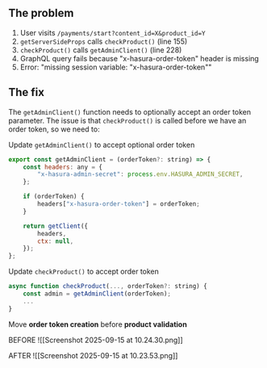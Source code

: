 ## The problem

1. User visits `/payments/start?content_id=X&product_id=Y`
2. `getServerSideProps` calls `checkProduct()` (line 155)
3. `checkProduct()` calls `getAdminClient()` (line 228)
4. GraphQL query fails because "x-hasura-order-token" header is missing
5. Error: "missing session variable: "x-hasura-order-token""

## The fix

The `getAdminClient()` function needs to optionally accept an order token parameter. The issue is that `checkProduct()` is called before we have an order token, so we need to:

Update `getAdminClient()` to accept optional order token
```js
export const getAdminClient = (orderToken?: string) => {
	const headers: any = {
		"x-hasura-admin-secret": process.env.HASURA_ADMIN_SECRET,
	};

	if (orderToken) {
		headers["x-hasura-order-token"] = orderToken;
	}

	return getClient({
		headers,
		ctx: null,
	});
};
```

Update `checkProduct()` to accept order token
```js
async function checkProduct(..., orderToken?: string) {
	const admin = getAdminClient(orderToken);
	...
}
```

Move **order token creation** before **product validation**

BEFORE
![[Screenshot 2025-09-15 at 10.24.30.png]]

AFTER
![[Screenshot 2025-09-15 at 10.23.53.png]]


